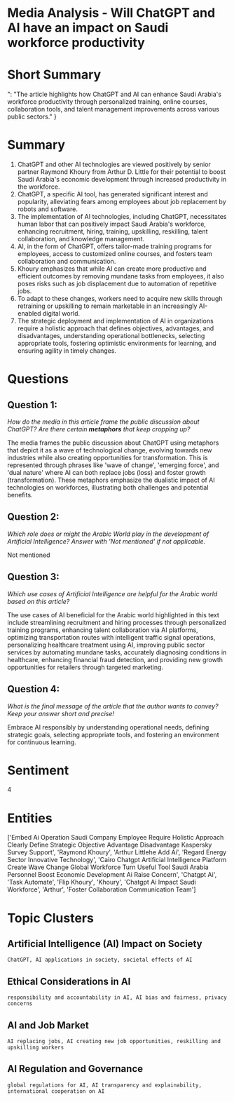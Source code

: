 # Media Analysis - Will ChatGPT and AI have an impact on Saudi workforce productivity

# Short Summary
": "The article highlights how ChatGPT and AI can enhance Saudi Arabia's workforce productivity through personalized training, online courses, collaboration tools, and talent management improvements across various public sectors." }

# Summary
1. ChatGPT and other AI technologies are viewed positively by senior partner Raymond Khoury from Arthur D. Little for their potential to boost Saudi Arabia's economic development through increased productivity in the workforce.
2. ChatGPT, a specific AI tool, has generated significant interest and popularity, alleviating fears among employees about job replacement by robots and software.
3. The implementation of AI technologies, including ChatGPT, necessitates human labor that can positively impact Saudi Arabia's workforce, enhancing recruitment, hiring, training, upskilling, reskilling, talent collaboration, and knowledge management.
4. AI, in the form of ChatGPT, offers tailor-made training programs for employees, access to customized online courses, and fosters team collaboration and communication.
5. Khoury emphasizes that while AI can create more productive and efficient outcomes by removing mundane tasks from employees, it also poses risks such as job displacement due to automation of repetitive jobs.
6. To adapt to these changes, workers need to acquire new skills through retraining or upskilling to remain marketable in an increasingly AI-enabled digital world.
7. The strategic deployment and implementation of AI in organizations require a holistic approach that defines objectives, advantages, and disadvantages, understanding operational bottlenecks, selecting appropriate tools, fostering optimistic environments for learning, and ensuring agility in timely changes.

# Questions
## Question 1:
*How do the media in this article frame the public discussion about ChatGPT? Are there certain **metaphors** that keep cropping up?*

The media frames the public discussion about ChatGPT using metaphors that depict it as a wave of technological change, evolving towards new industries while also creating opportunities for transformation. This is represented through phrases like 'wave of change', 'emerging force', and 'dual nature' where AI can both replace jobs (loss) and foster growth (transformation). These metaphors emphasize the dualistic impact of AI technologies on workforces, illustrating both challenges and potential benefits.
## Question 2:
*Which role does or might the Arabic World play in the development of Artificial Intelligence? Answer with 'Not mentioned' if not applicable.*

Not mentioned
## Question 3:
*Which use cases of Artificial Intelligence are helpful for the Arabic world based on this article?*

The use cases of AI beneficial for the Arabic world highlighted in this text include streamlining recruitment and hiring processes through personalized training programs, enhancing talent collaboration via AI platforms, optimizing transportation routes with intelligent traffic signal operations, personalizing healthcare treatment using AI, improving public sector services by automating mundane tasks, accurately diagnosing conditions in healthcare, enhancing financial fraud detection, and providing new growth opportunities for retailers through targeted marketing.
## Question 4:
*What is the final message of the article that the author wants to convey? Keep your answer short and precise!*

Embrace AI responsibly by understanding operational needs, defining strategic goals, selecting appropriate tools, and fostering an environment for continuous learning.

# Sentiment
4

# Entities
['Embed Ai Operation Saudi Company Employee Require Holistic Approach Clearly Define Strategic Objective Advantage Disadvantage Kaspersky Survey Support', 'Raymond Khoury', 'Arthur Littlehe Add Ai', 'Regard Energy Sector Innovative Technology', 'Cairo Chatgpt Artificial Intelligence Platform Create Wave Change Global Workforce Turn Useful Tool Saudi Arabia Personnel Boost Economic Development Ai Raise Concern', 'Chatgpt Ai', 'Task Automate', 'Flip Khoury', 'Khoury', 'Chatgpt Ai Impact Saudi Workforce', 'Arthur', 'Foster Collaboration Communication Team']

# Topic Clusters
## Artificial Intelligence (AI) Impact on Society
	ChatGPT, AI applications in society, societal effects of AI
## Ethical Considerations in AI
	responsibility and accountability in AI, AI bias and fairness, privacy concerns
## AI and Job Market
	AI replacing jobs, AI creating new job opportunities, reskilling and upskilling workers
## AI Regulation and Governance
	global regulations for AI, AI transparency and explainability, international cooperation on AI

